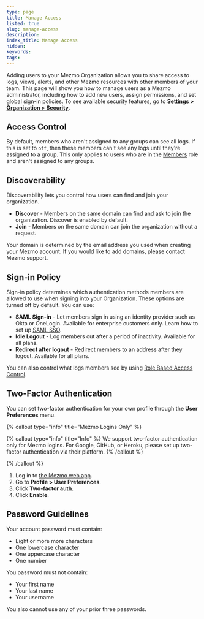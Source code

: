 ```yaml
---
type: page
title: Manage Access
listed: true
slug: manage-access
description: 
index_title: Manage Access
hidden: 
keywords: 
tags: 
---
```



Adding users to your Mezmo Organization allows you to share access to logs, views, alerts, and other Mezmo resources with other members of your team. This page will show you how to manage users as a Mezmo administrator, including how to add new users, assign permissions, and set global sign-in policies. To see available security features, go to [**Settings &gt; Organization &gt; Security**](https://app.mezmo.com/manage/team-settings).

## Access Control

By default, members who aren't assigned to any groups can see all logs. If this is set to `off`, then these members can't see any logs until they're assigned to a group. This only applies to users who are in the [Members](https://docs.mezmo.com/docs/how-to-manage-users) role and aren't assigned to any groups.

## Discoverability

Discoverability lets you control how users can find and join your organization.

- **Discover** - Members on the same domain can find and ask to join the organization. Discover is enabled by default.
- **Join** - Members on the same domain can join the organization without a request.

Your domain is determined by the email address you used when creating your Mezmo account. If you would like to add domains, please contact Mezmo support.

## Sign-in Policy

Sign-in policy determines which authentication methods members are allowed to use when signing into your Organization. These options are turned off by default. You can use:

- **SAML Sign-in** - Let members sign in using an identity provider such as Okta or OneLogin. Available for enterprise customers only. Learn how to set up [SAML SSO](https://docs.mezmo.com/docs/saml-sso#onelogin-setup).
- **Idle Logout** - Log members out after a period of inactivity. Available for all plans.
- **Redirect after logout** - Redirect members to an address after they logout. Available for all plans.

You can also control what logs members see by using [Role Based Access Control](https://docs.mezmo.com/docs/rbac).

## Two-Factor Authentication

You can set two-factor authentication for your own profile through the **User Preferences** menu.

{% callout type="info" title="Mezmo Logins Only" %}

{% callout type="info" title="Info" %}
We support two-factor authentication only for Mezmo logins. For Google, GitHub, or Heroku, please set up two-factor authentication via their platform.
{% /callout %}


{% /callout %}

1. Log in to [the Mezmo web app](https://app.mezmo.com/).
2. Go to **Profile &gt; User Preferences**.
3. Click **Two-factor auth**.
4. Click **Enable**.

## Password Guidelines

Your account password must contain:

- Eight or more more characters
- One lowercase character
- One uppercase character
- One number

You password must not contain:

- Your first name
- Your last name
- Your username

You also cannot use any of your prior three passwords.